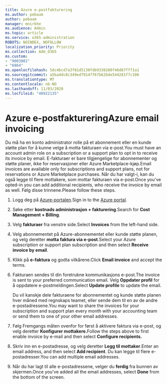 ```yaml
---
title: Azure e-postfakturering
ms.author: pebaum
author: pebaum
manager: mnirkhe
ms.audience: Admin
ms.topic: article
ms.service: o365-administration
ROBOTS: NOINDEX, NOFOLLOW
localization_priority: Priority
ms.collection: Adm_O365
ms.custom:
- "9003801"
- "6864"
ms.openlocfilehash: 5dc4bcd7a3f81d5130fdb9330280f46d87fff1a1
ms.sourcegitcommit: a5ba4dc8c349ed79147f67b62bde544281f7c106
ms.translationtype: MT
ms.contentlocale: nb-NO
ms.lasthandoff: 11/03/2020
ms.locfileid: "48922135"
---
```

# <a name="azure-email-invoicing"></a><span data-ttu-id="2ef93-102">Azure e-postfakturering</span><span class="sxs-lookup"><span data-stu-id="2ef93-102">Azure email invoicing</span></span>

<span data-ttu-id="2ef93-103">Du må ha en konto administrator rolle på et abonnement eller en kunde støtte plan for å kunne velge å motta fakturaen via e-post.</span><span class="sxs-lookup"><span data-stu-id="2ef93-103">You must have an account admin role on a subscription or a support plan to opt in to receive its invoice by email.</span></span> <span data-ttu-id="2ef93-104">E-fakturaer er bare tilgjengelige for abonnementer og støtte planer, ikke for reservasjoner eller Azure Marketplace-kjøp.</span><span class="sxs-lookup"><span data-stu-id="2ef93-104">Email invoices are available only for subscriptions and support plans, not for reservations or Azure Marketplace purchases.</span></span> <span data-ttu-id="2ef93-105">Når du har valgt-i, kan du også legge til flere mottakere, som mottar fakturaen via e-post.</span><span class="sxs-lookup"><span data-stu-id="2ef93-105">Once you've opted-in you can add additional recipients, who receive the invoice by email as well.</span></span> <span data-ttu-id="2ef93-106">Følg disse trinnene.</span><span class="sxs-lookup"><span data-stu-id="2ef93-106">Please follow these steps.</span></span>

1. <span data-ttu-id="2ef93-107">Logg deg på [Azure-portalen](https://portal.azure.com/).</span><span class="sxs-lookup"><span data-stu-id="2ef93-107">Sign in to the [Azure portal](https://portal.azure.com/).</span></span>
2. <span data-ttu-id="2ef93-108">Søke etter **kostnads administrasjon + fakturering**.</span><span class="sxs-lookup"><span data-stu-id="2ef93-108">Search for **Cost Management + Billing**.</span></span>
3. <span data-ttu-id="2ef93-109">Velg **fakturaer** fra venstre side.</span><span class="sxs-lookup"><span data-stu-id="2ef93-109">Select **Invoices** from the left-hand side.</span></span>
4. <span data-ttu-id="2ef93-110">Velg abonnementet på Azure-abonnementet eller kunde støtte planen, og velg deretter **motta faktura via e-post**.</span><span class="sxs-lookup"><span data-stu-id="2ef93-110">Select your Azure subscription or support plan subscription and then select **Receive invoice by email**.</span></span>
5. <span data-ttu-id="2ef93-111">Klikk på **e-faktura** og godta vilkårene.</span><span class="sxs-lookup"><span data-stu-id="2ef93-111">Click **Email invoice** and accept the terms.</span></span>
6. <span data-ttu-id="2ef93-112">Fakturaen sendes til din foretrukne kommunikasjons e-post.</span><span class="sxs-lookup"><span data-stu-id="2ef93-112">The invoice is sent to your preferred communication email.</span></span> <span data-ttu-id="2ef93-113">Velg **Oppdater profil** for å oppdatere e-postmeldingen.</span><span class="sxs-lookup"><span data-stu-id="2ef93-113">Select **Update profile** to update the email.</span></span>  

    <span data-ttu-id="2ef93-114">Du vil kanskje dele fakturaene for abonnementet og kunde støtte planen hver måned med regnskaps teamet, eller sende dem til en av de andre e-postadressene.</span><span class="sxs-lookup"><span data-stu-id="2ef93-114">You may want to share the invoices for your subscription and support plan every month with your accounting team or send them to one of your other email addresses.</span></span>  

7. <span data-ttu-id="2ef93-115">Følg Fremgangs måten ovenfor for først å aktivere faktura via e-post, og velg deretter  **Konfigurer mottakere.**</span><span class="sxs-lookup"><span data-stu-id="2ef93-115">Follow the steps above to first enable invoice by e-mail and then select  **Configure recipients.**</span></span>
8. <span data-ttu-id="2ef93-116">Skriv inn en e-postadresse, og velg deretter **Legg til mottaker**.</span><span class="sxs-lookup"><span data-stu-id="2ef93-116">Enter an email address, and then select **Add recipient**.</span></span> <span data-ttu-id="2ef93-117">Du kan legge til flere e-postadresser.</span><span class="sxs-lookup"><span data-stu-id="2ef93-117">You can add multiple email addresses.</span></span>
9. <span data-ttu-id="2ef93-118">Når du har lagt til alle e-postadressene, velger du **ferdig** fra bunnen av skjermen.</span><span class="sxs-lookup"><span data-stu-id="2ef93-118">Once you've added all the email addresses, select **Done** from the bottom of the screen.</span></span>
